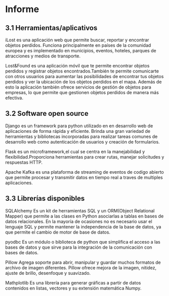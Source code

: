 # Informe

## 3.1 Herramientas/aplicativos

iLost es una aplicación web que permite buscar, reportar y encontrar objetos perdidos.
Funciona principalmente en países de la comunidad europea y es implementado en 
municipios, eventos, hoteles, parques de atracciones y medios de transporte.
 
Lost&Found es una aplicación móvil que te permite encontrar objetos perdidos y registrar
objetos encontrados.También te permite comunicarte con otros usuarios para aumentar las 
posibilidades de encontrar tus objetos perdidos y ver la ubicación de los objetos perdidos 
en el mapa. Además de esto la aplicación también ofrece servicios de gestión de objetos para 
empresas, lo que permite que gestionen objetos perdidos de manera más efectiva.

## 3.2 Software open source

Django es un framework para python utilizado en en desarrollo web de aplicaciones de forma
rápida y eficiente. Brinda una gran variedad de herramientas y bibliotecas incorporadas para 
realizar tareas comunes de desarrollo web como autenticación de usuarios y creación de formularios.

Flask es un microframework,el cual se centra en la manejabilidad y flexibilidad.Proporciona herramientas para crear rutas, 
manejar solicitudes y respuestas HTTP.

Apache Kafka es una plataforma de streaming de eventos de codigo abierto que permite procesar y transmitir datos en tiempo real a traves de multiples aplicaciones.

## 3.3 Librerías disponibles

SQLAlchemy
Es un kit de herramientas SQL y un ORM(Object Relational Mapper) que permite a las clases 
en Python asociarlas a tablas en bases de datos relacionales. En la mayoría de ocasiones
no es necesario usar el lenguaje SQL y permite mantener la independencia de la base de datos,
ya que permite el cambio de motor de base de datos.

pyodbc
Es un módulo o biblioteca de python que simplifica el acceso a las bases de datos y que sirve
para la integración de la comunicación con bases de datos.

Pillow
Agrega soporte para abrir, manipular y guardar muchos formatos de archivo de imagen diferentes.
Pillow ofrece mejora de la imagen, nitidez, ajuste de brillo, desenfoque y suavizado.

Mathplotlib
Es una librería para generar gráficas a partir de datos contenidos en listas, vectores y su 
extensión matemática Numpy.

 




